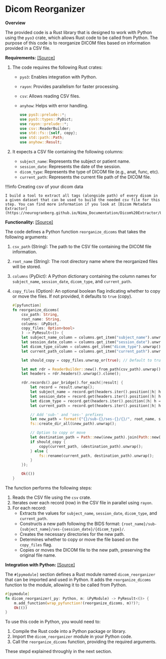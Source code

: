 # Dicom Reorganizer

**Overview**

The provided code is a Rust library that is designed to work with Python using the `pyo3` crate, which allows Rust code to be called from Python. The purpose of this code is to reorganize DICOM files based on information provided in a CSV file.

**Requirements:** [[Source]](https://github.com/NeuroGranberg/dicom_reorganizer/blob/ee470fe40bc3c59bcce9b9cca48afcf73b334370/src/lib.rs#L1C1-L7C20)

1. The code requires the following Rust crates:
    - `pyo3`: Enables integration with Python.
    - `rayon`: Provides parallelism for faster processing.
    - `csv`: Allows reading CSV files.
    - `anyhow`: Helps with error handling.

        ```rust
        use pyo3::prelude::*;
        use pyo3::types::PyDict;
        use rayon::prelude::*;
        use csv::ReaderBuilder;
        use std::fs::{self, copy};
        use std::path::Path;
        use anyhow::Result;
        ```

2. It expects a CSV file containing the following columns:
    - `subject_name`: Represents the subject or patient name.
    - `session_date`: Represents the date of the session.
    - `dicom_type`: Represents the type of DICOM file (e.g., anat, func, etc).
    - `current_path`: Represents the current file path of the DICOM file.


!!!info Creating csv of your dicom data

    I build a tool to extract all tags (alongside path) of every disom in a given dataset that can be used to build the needed csv file for this step. You can find more information if you look at [Dicom Metadata Extractor](https://neurogranberg.github.io/Nima_Documentation/Dicom%20Extractor/Usage/)

**Functionality:** [[Source]](https://github.com/NeuroGranberg/dicom_reorganizer/blob/fe6f2164c39ee490a68cdec89d416673491a18cd/src/lib.rs#L9C1-L42C2)

The code defines a Python function `reorganize_dicoms` that takes the following arguments:

1. `csv_path` (String): The path to the CSV file containing the DICOM file information.
2. `root_name` (String): The root directory name where the reorganized files will be stored.
3. `columns` (PyDict): A Python dictionary containing the column names for `subject_name`, `session_date`, `dicom_type`, and `current_path`.
4. `copy_files` (Option<bool>): An optional boolean flag indicating whether to copy or move the files. If not provided, it defaults to `true` (copy).



    ```rust
    #[pyfunction]
    fn reorganize_dicoms(
        csv_path: String,
        root_name: String,
        columns: &PyDict,
        copy_files: Option<bool>
        ) -> PyResult<()> {
        let subject_name_column = columns.get_item("subject_name").unwrap().extract::<&str>().unwrap();
        let session_date_column = columns.get_item("session_date").unwrap().extract::<&str>().unwrap();
        let dicom_type_column = columns.get_item("dicom_type").unwrap().extract::<&str>().unwrap();
        let current_path_column = columns.get_item("current_path").unwrap().extract::<&str>().unwrap();

        let should_copy = copy_files.unwrap_or(true); // Default to true if not specified

        let mut rdr = ReaderBuilder::new().from_path(csv_path).unwrap();
        let headers = rdr.headers().unwrap().clone();

        rdr.records().par_bridge().for_each(|result| {
            let record = result.unwrap();
            let subject_name = record.get(headers.iter().position(|h| h == subject_name_column).unwrap()).unwrap();
            let session_date = record.get(headers.iter().position(|h| h == session_date_column).unwrap()).unwrap();
            let dicom_type = record.get(headers.iter().position(|h| h == dicom_type_column).unwrap()).unwrap();
            let current_path = record.get(headers.iter().position(|h| h == current_path_column).unwrap()).unwrap();

            // Add 'sub-' and 'ses-' prefixes
            let new_path = format!("{}/sub-{}/ses-{}/{}/", root_name, subject_name, session_date, dicom_type);
            fs::create_dir_all(&new_path).unwrap();

            // Option to copy or move
            let destination_path = Path::new(&new_path).join(Path::new(current_path).file_name().unwrap());
            if should_copy {
                copy(current_path, &destination_path).unwrap();
            } else {
                fs::rename(current_path, destination_path).unwrap();
            }
        });

        Ok(())
    }
    ```

The function performs the following steps:

1. Reads the CSV file using the `csv` crate.
2. Iterates over each record (row) in the CSV file in parallel using `rayon`.
3. For each record:
    - Extracts the values for `subject_name`, `session_date`, `dicom_type`, and `current_path`.
    - Constructs a new path following the BIDS format: `{root_name}/sub-{subject_name}/ses-{session_date}/{dicom_type}/`.
    - Creates the necessary directories for the new path.
    - Determines whether to copy or move the file based on the `copy_files` flag.
    - Copies or moves the DICOM file to the new path, preserving the original file name.

**Integration with Python:**  [[Source]](https://github.com/NeuroGranberg/dicom_reorganizer/blob/fe6f2164c39ee490a68cdec89d416673491a18cd/src/lib.rs#L44C1-L48C2)

The `#[pymodule]` section defines a Rust module named `dicom_reorganizer` that can be imported and used in Python. It adds the `reorganize_dicoms` function to the module, allowing it to be called from Python.

```rust
#[pymodule]
fn dicom_reorganizer(_py: Python, m: &PyModule) -> PyResult<()> {
    m.add_function(wrap_pyfunction!(reorganize_dicoms, m)?)?;
    Ok(())
}
```

To use this code in Python, you would need to:

1. Compile the Rust code into a Python package or library.
2. Import the `dicom_reorganizer` module in your Python code.
3. Call the `reorganize_dicoms` function, providing the required arguments.

These stepd explained throughly in the next section.